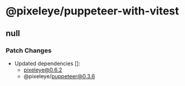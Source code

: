 # @pixeleye/puppeteer-with-vitest

## null

### Patch Changes

- Updated dependencies []:
  - pixeleye@0.6.2
  - @pixeleye/puppeteer@0.3.6
